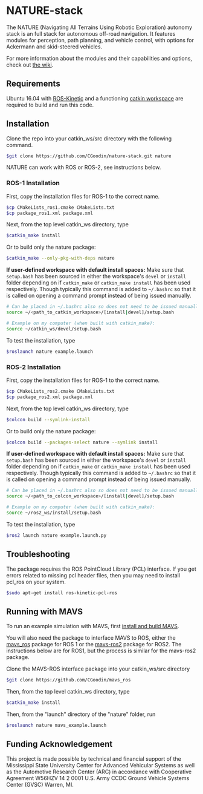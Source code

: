 # NATURE-stack
The NATURE (Navigating All Terrains Using Robotic Exploration) autonomy stack is an full stack for autonomous off-road navigation. It features modules for perception, path planning, and vehicle control, with options for Ackermann and skid-steered vehicles.

For more information about the modules and their capabilities and options, check out [the wiki](https://github.com/CGoodin/nature-stack/wiki).

## Requirements
Ubuntu 16.04 with [ROS-Kinetic](http://wiki.ros.org/kinetic/Installation/Ubuntu) and a functioning [catkin workspace](http://wiki.ros.org/catkin/Tutorials/create_a_workspace) are required to build and run this code. 

## Installation
Clone the repo into your catkin_ws/src directory with the following command.
```bash
$git clone https://github.com/CGoodin/nature-stack.git nature
```

NATURE can work with ROS or ROS-2, see instructions below.

### ROS-1 Installation
First, copy the installation files for ROS-1 to the correct name.
```bash
$cp CMakeLists_ros1.cmake CMakeLists.txt
$cp package_ros1.xml package.xml
```

Next, from the top level catkin_ws directory, type
```bash
$catkin_make install
```
Or to build only the nature package: 
```bash
$catkin_make --only-pkg-with-deps nature
```

__If user-defined workspace with default install spaces:__ Make sure that ```setup.bash``` has been sourced in either the workspace's ```devel``` or ```install``` folder depending on if ```catkin_make``` or ```catkin_make install``` has been used respectively. Though typically this command is added to ```~/.bashrc``` so that it is called on opening a command prompt instead of being issued manually.  

```bash 
# Can be placed in ~/.bashrc also so does not need to be issued manually
source ~/<path_to_catkin_workspace>/[install|devel]/setup.bash

# Example on my computer (when built with catkin_make): 
source ~/catkin_ws/devel/setup.bash
```

To test the installation, type
```bash
$roslaunch nature example.launch
```

### ROS-2 Installation
First, copy the installation files for ROS-1 to the correct name.
```bash
$cp CMakeLists_ros2.cmake CMakeLists.txt
$cp package_ros2.xml package.xml
```

Next, from the top level catkin_ws directory, type
```bash
$colcon build --symlink-install
```
Or to build only the nature package:
```bash
$colcon build --packages-select nature --symlink install
```

__If user-defined workspace with default install spaces:__ Make sure that ```setup.bash``` has been sourced in either the workspace's ```devel``` or ```install``` folder depending on if ```catkin_make``` or ```catkin_make install``` has been used respectively. Though typically this command is added to ```~/.bashrc``` so that it is called on opening a command prompt instead of being issued manually.  

```bash 
# Can be placed in ~/.bashrc also so does not need to be issued manually
source ~/<path_to_colcon_workspace>/[install|devel]/setup.bash

# Example on my computer (when built with catkin_make): 
source ~/ros2_ws/install/setup.bash
```

To test the installation, type
```bash
$ros2 launch nature example.launch.py
```

##  Troubleshooting
The package requires the ROS PointCloud Library (PCL) interface. If you get errors related to missing pcl header files, then you may need to install pcl_ros on your system.
```bash
$sudo apt-get install ros-kinetic-pcl-ros
```

## Running with MAVS
To run an example simulation with MAVS, first [install and build MAVS](https://gitlab.com/cgoodin/msu-autonomous-vehicle-simulator/-/wikis/MavsBuildInstructions).

You will also need the package to interface MAVS to ROS, either the [mavs_ros]() package for ROS 1 or the [mavs-ros2]() package for ROS2. The instructions below are for ROS1, but the process is similar for the mavs-ros2 package.

Clone the MAVS-ROS interface package into your catkin_ws/src directory
```bash
$git clone https://github.com/CGoodin/mavs_ros
```

Then, from the top level catkin_ws directory, type
```bash
$catkin_make install
```
Then, from the "launch" directory of the "nature" folder, run
```bash
$roslaunch nature mavs_example.launch
```

## Funding Acknowledgement
This project is made possible by technical and financial support of the Mississippi State University Center for Advanced Vehicular Systems as well as the Automotive Research Center (ARC) in accordance with Cooperative Agreement W56HZV 14 2 0001 U.S. Army CCDC Ground Vehicle Systems Center (GVSC) Warren, MI.
